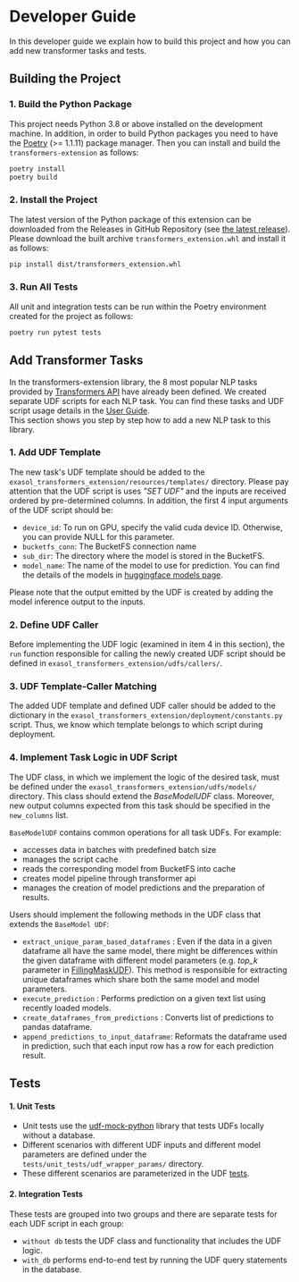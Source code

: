 # Developer Guide


In this developer guide we explain how to build this project and how you can add 
new transformer tasks and tests.


## Building the Project

### 1. Build the Python Package
This project needs Python 3.8 or above installed on the development machine. 
In addition, in order to build Python packages you need to have the [Poetry](https://python-poetry.org/)
(>= 1.1.11) package manager. Then you can install and build the `transformers-extension` as follows:
```bash
poetry install
poetry build
```

### 2. Install the Project
The latest version of the Python package of this extension can be downloaded 
from the Releases in GitHub Repository (see [the latest release](https://github.com/exasol/transformers-extension/releases/latest)).
Please download the built archive `transformers_extension.whl` and install it as follows:
```bash
pip install dist/transformers_extension.whl
```

### 3. Run All Tests
All unit and integration tests can be run within the Poetry environment created 
for the project as follows:
```bash
poetry run pytest tests
```


## Add Transformer Tasks
In the transformers-extension library, the 8 most popular NLP tasks provided by 
[Transformers API](https://huggingface.co/docs/transformers/index) have already 
been defined. We created separate UDF scripts for each NLP task. You can find 
these tasks and UDF script usage details in the [User Guide](../user_guide/user_guide.md#prediction-udfs).  
This section shows you step by step how to add a new NLP task to this library.

### 1. Add UDF Template
The new task's UDF template should be added to the `exasol_transformers_extension/resources/templates/` 
directory. Please pay attention that the UDF script is uses _"SET UDF"_  and the inputs 
are received ordered by pre-determined columns. In addition, the first 4 input 
arguments of the UDF script should be:

  - ```device_id```: To run on GPU, specify the valid cuda device ID. Otherwise, 
  you can provide NULL for this parameter.
  - ```bucketfs_conn```: The BucketFS connection name 
  - ```sub_dir```: The directory where the model is stored in the BucketFS.
  - ```model_name```: The name of the model to use for prediction. You can find the 
  details of the models in [huggingface models page](https://huggingface.co/models).

Please note that the output emitted by the UDF is created by adding the model 
inference output to the inputs.

### 2. Define UDF Caller
Before implementing the UDF logic (examined in item 4 in this section), the 
`run` function responsible for calling the newly created UDF script should be 
defined in `exasol_transformers_extension/udfs/callers/`.

### 3. UDF Template-Caller Matching 
The added UDF template and defined UDF caller should be added to the dictionary
in the `exasol_transformers_extension/deployment/constants.py` script. Thus, 
we know which template belongs to which script during deployment.

### 4. Implement Task Logic in UDF Script
The UDF class, in which we implement the logic of the desired task, must be 
defined under the `exasol_transformers_extension/udfs/models/` directory. This 
class should extend the _BaseModelUDF_ class. Moreover, new output columns 
expected from this task should be specified in the `new_columns` list.

`BaseModelUDF` contains common operations for all task UDFs. For example:
- accesses data in batches with predefined batch size
- manages the script cache
- reads the corresponding model from BucketFS into cache
- creates model pipeline through transformer api
- manages the creation of model predictions and the preparation of results.


Users should implement the following methods in the UDF class 
that extends the `BaseModel UDF`:
 - `extract_unique_param_based_dataframes` : Even if the data in a given 
dataframe all have the same model, there might be differences within the given 
dataframe with different model parameters (e.g. _top_k_ parameter in [FillingMaskUDF](../../exasol_transformers_extension/udfs/models/filling_mask_udf.py)). 
This method is responsible for extracting unique dataframes which share both the
same model and model parameters.
 - `execute_prediction` : Performs prediction on a given text list using 
recently loaded models.
- `create_dataframes_from_predictions` : Converts list of predictions to 
pandas dataframe.
- `append_predictions_to_input_dataframe`: Reformats the dataframe used in 
prediction, such that each input row has a row for each prediction result.
 


## Tests

#### 1. Unit Tests
- Unit tests use the [udf-mock-python](https://github.com/exasol/udf-mock-python) 
library that tests UDFs locally without a database. 
- Different scenarios with  different UDF inputs and different model parameters 
are defined under the `tests/unit_tests/udf_wrapper_params/` directory. 
- These different scenarios are parameterized in the UDF [tests](../../tests/unit_tests/udfs).

#### 2. Integration Tests
These tests are grouped into two groups and there are separate tests for each 
UDF script in each group:
- `without db` tests the UDF class and functionality that includes the UDF logic.
- `with_db` performs end-to-end test by running the UDF query statements in the database. 
